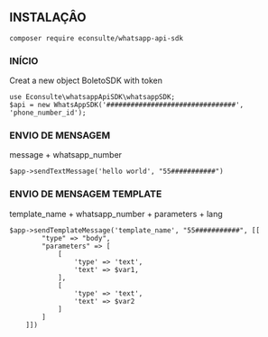 ## INSTALAÇÂO

```````
composer require econsulte/whatsapp-api-sdk
```````

### INÍCIO
Creat a new object BoletoSDK with token
```````
use Econsulte\whatsappApiSDK\whatsappSDK;
$api = new WhatsAppSDK('################################', 'phone_number_id');
```````

### ENVIO DE MENSAGEM
message + whatsapp_number 
```````
$app->sendTextMessage('hello world', "55###########")
```````

### ENVIO DE MENSAGEM TEMPLATE
template_name + whatsapp_number + parameters + lang
```````
$app->sendTemplateMessage('template_name', "55###########", [[
        "type" => "body",
        "parameters" => [
            [
                'type' => 'text',
                'text' => $var1,
            ],
            [
                'type' => 'text',
                'text' => $var2
            ]
        ]
    ]])
```````


